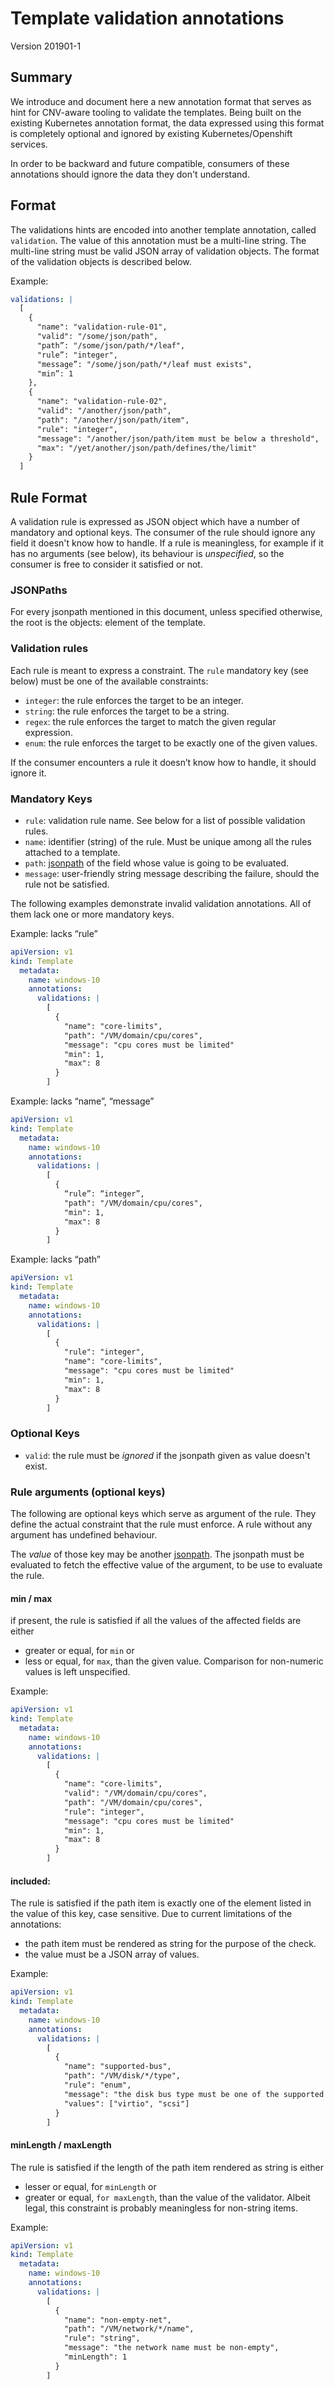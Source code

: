 # Template validation annotations

Version 201901-1

## Summary

We introduce and document here a new annotation format that serves as hint for CNV-aware tooling to validate the templates.
Being built on the existing Kubernetes annotation format, the data expressed using this format is completely optional and ignored by existing Kubernetes/Openshift services.

In order to be backward and future compatible, consumers of these annotations should ignore the data they don't understand.

## Format

The validations hints are encoded into another template annotation, called `validation`.
The value of this annotation must be a multi-line string.
The multi-line string must be valid JSON array of validation objects.
The format of the validation objects is described below.

Example:
```yaml
validations: |
  [
    {
      "name": "validation-rule-01",
      "valid": "/some/json/path",
      "path”: "/some/json/path/*/leaf",
      "rule”: "integer",
      "message”: "/some/json/path/*/leaf must exists",
      "min”: 1
    },
    {
      "name": "validation-rule-02",
      "valid": "/another/json/path",
      "path": "/another/json/path/item",
      "rule": "integer",
      "message": "/another/json/path/item must be below a threshold",
      "max": "/yet/another/json/path/defines/the/limit"
    }
  ]
```


## Rule Format

A validation rule is expressed as JSON object which have a number of mandatory and optional keys.
The consumer of the rule should ignore any field it doesn't know how to handle.
If a rule is meaningless, for example if it has no arguments (see below), its behaviour is *unspecified*, so the consumer is free to consider it satisfied or not.

### JSONPaths

For every jsonpath mentioned in this document, unless specified otherwise, the root is the objects: element of the template.

### Validation rules

Each rule is meant to express a constraint. The `rule` mandatory key (see below) must be one of the available constraints:
* `integer`: the rule enforces the target to be an integer.
* `string`: the rule enforces the target to be a string.
* `regex`: the rule enforces the target to match the given regular expression.
* `enum`: the rule enforces the target to be exactly one of the given values.

If the consumer encounters a rule it doesn’t know how to handle, it should
ignore it.

### Mandatory Keys

* `rule`: validation rule name. See below for a list of possible validation rules.
* `name`: identifier (string) of the rule. Must be unique among all the rules attached to a template.
* `path`: [jsonpath](https://kubernetes.io/docs/reference/kubectl/jsonpath/) of the field whose value is going to be evaluated.
* `message`: user-friendly string message describing the failure, should the rule not be satisfied.

The following examples demonstrate invalid validation annotations. All of them lack one or more mandatory keys.

Example: lacks “rule”
```yaml
apiVersion: v1
kind: Template
  metadata:
    name: windows-10
    annotations:
      validations: |
        [
          {
            "name": "core-limits",
            "path": "/VM/domain/cpu/cores",
            "message": "cpu cores must be limited"
            "min": 1,
            "max": 8
          }
        ]
```

Example: lacks “name”, “message”
```yaml
apiVersion: v1
kind: Template
  metadata:
    name: windows-10
    annotations:
      validations: |
        [
          {
            “rule”: “integer”,
            "path": "/VM/domain/cpu/cores",
            "min": 1,
            "max": 8
          }
        ]
```

Example: lacks “path”
```yaml
apiVersion: v1
kind: Template
  metadata:
    name: windows-10
    annotations:
      validations: |
        [
          {
            "rule": "integer",
            "name": "core-limits",
            "message": "cpu cores must be limited"
            "min": 1,
            "max": 8
          }
        ]
```


### Optional Keys

* `valid`: the rule must be *ignored* if the jsonpath given as value doesn't exist.

### Rule arguments (optional keys)

The following are optional keys which serve as argument of the rule. They define the actual constraint that the rule must enforce.
A rule without any argument has undefined behaviour.

The *value* of those key may be another [jsonpath](https://kubernetes.io/docs/reference/kubectl/jsonpath/).
The jsonpath must be evaluated to fetch the effective value of the argument, to be use to evaluate the rule.

#### min / max
if present, the rule is satisfied if all the values of the affected fields are either
- greater or equal, for `min` or
- less or equal, for `max`,
than the given value.
Comparison for non-numeric values is left unspecified.

Example:
```yaml
apiVersion: v1
kind: Template
  metadata:
    name: windows-10
    annotations:
      validations: |
        [
          {
            "name": "core-limits",
            "valid": "/VM/domain/cpu/cores",
            "path": "/VM/domain/cpu/cores",
            "rule": "integer",
            "message": "cpu cores must be limited"
            "min": 1,
            "max": 8
          }
        ]
```

#### included:
The rule is satisfied if the path item is exactly one of the element listed in the value of this key, case sensitive. Due to current limitations of the annotations:
- the path item must be rendered as string for the purpose of the check.
- the value must be a JSON array of values.

Example:
```yaml
apiVersion: v1
kind: Template
  metadata:
    name: windows-10
    annotations:
      validations: |
        [
          {
            "name": "supported-bus",
            "path": "/VM/disk/*/type",
            "rule": "enum",
            "message": "the disk bus type must be one of the supported values",
            "values": ["virtio", "scsi"]
          }
        ]
```

#### minLength / maxLength

The rule is satisfied if the length of the path item rendered as string is either
- lesser or equal, for `minLength` or
- greater or equal, `for maxLength`,
than the value of the validator.
Albeit legal, this constraint is probably meaningless for non-string items.

Example:
```yaml
apiVersion: v1
kind: Template
  metadata:
    name: windows-10
    annotations:
      validations: |
        [
          {
            "name": "non-empty-net",
            "path": "/VM/network/*/name",
            "rule": "string",
            "message": "the network name must be non-empty",
            "minLength": 1
          }
        ]

```
